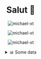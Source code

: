 <h1 align="center">Salut 👋</h1>

<p align="center"> <img src="https://komarev.com/ghpvc/?username=michael-xt" alt="michael-xt" /> 
</p>

<p align="center"><img align="center" src="https://github-readme-stats.vercel.app/api/top-langs/?username=michael-xt&layout=compact&theme=dark&show_icons=true" alt="michael-xt" /></p>
<p align="center"><img align="center" src="https://github-readme-stats.vercel.app/api?username=michael-xt&show_icons=true&theme=dark&show_icons=true" alt="michael-xt" /></p>

<details align="center"><summary>📊 Some data</summary>
<p>

<!--START_SECTION:waka-->
**🐱 My GitHub Data** 

> 🏆 5 Contributions in the Year 2022
 > 
> 📦 16.6 MB Used in GitHub's Storage 
 > 
> 🚫 Not Opted to Hire
 > 
> 📜 8 Public Repositories 
 > 
> 🔑 35 Private Repositories  
 > 
**I'm an Early 🐤** 

```text
🌞 Morning    126 commits    ████████░░░░░░░░░░░░░░░░░   34.24% 
🌆 Daytime    94 commits     ██████░░░░░░░░░░░░░░░░░░░   25.54% 
🌃 Evening    144 commits    █████████░░░░░░░░░░░░░░░░   39.13% 
🌙 Night      4 commits      ░░░░░░░░░░░░░░░░░░░░░░░░░   1.09%

```
📅 **I'm Most Productive on Thursday** 

```text
Monday       31 commits     ██░░░░░░░░░░░░░░░░░░░░░░░   8.42% 
Tuesday      55 commits     ███░░░░░░░░░░░░░░░░░░░░░░   14.95% 
Wednesday    74 commits     █████░░░░░░░░░░░░░░░░░░░░   20.11% 
Thursday     77 commits     █████░░░░░░░░░░░░░░░░░░░░   20.92% 
Friday       51 commits     ███░░░░░░░░░░░░░░░░░░░░░░   13.86% 
Saturday     48 commits     ███░░░░░░░░░░░░░░░░░░░░░░   13.04% 
Sunday       32 commits     ██░░░░░░░░░░░░░░░░░░░░░░░   8.7%

```


📊 **This Week I Spent My Time On** 

```text
🔥 Editors: 
VS Code                  4 mins              █████████████████████████   100.0%

💻 Operating System: 
Windows                  4 mins              █████████████████████████   100.0%

```

**I Mostly Code in JavaScript** 

```text
JavaScript               12 repos            ████████░░░░░░░░░░░░░░░░░   31.58% 
Java                     8 repos             █████░░░░░░░░░░░░░░░░░░░░   21.05% 
Vue                      5 repos             ███░░░░░░░░░░░░░░░░░░░░░░   13.16% 
Lua                      3 repos             ██░░░░░░░░░░░░░░░░░░░░░░░   7.89% 
C#                       3 repos             ██░░░░░░░░░░░░░░░░░░░░░░░   7.89%

```



 Last Updated on 14/03/2022 00:32:34 UTC
<!--END_SECTION:waka-->
</p>
